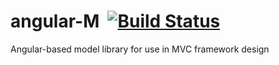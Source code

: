 # angular-M &nbsp;[![Build Status](https://travis-ci.org/dlhdesign/angular-m.svg?branch=master)](https://travis-ci.org/dlhdesign/angular-m)
Angular-based model library for use in MVC framework design
